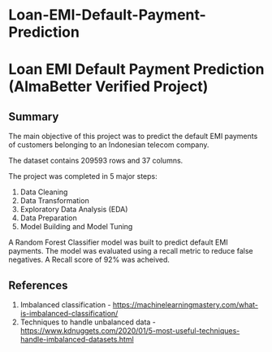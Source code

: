 # Loan-EMI-Default-Payment-Prediction

# Loan EMI Default Payment Prediction (AlmaBetter Verified Project)

## Summary
The main objective of this project was to predict the default EMI payments of customers belonging to an Indonesian telecom company.

The dataset contains 209593 rows and 37 columns.

The project was completed in 5 major steps:
1. Data Cleaning
2. Data Transformation
3. Exploratory Data Analysis (EDA)
4. Data Preparation
5. Model Building and Model Tuning

A Random Forest Classifier model was built to predict default EMI payments. The model was evaluated using a recall metric to reduce false negatives. A Recall score of 92% was acheived.

## References
1. Imbalanced classification - https://machinelearningmastery.com/what-is-imbalanced-classification/
2. Techniques to handle unbalanced data - https://www.kdnuggets.com/2020/01/5-most-useful-techniques-handle-imbalanced-datasets.html
